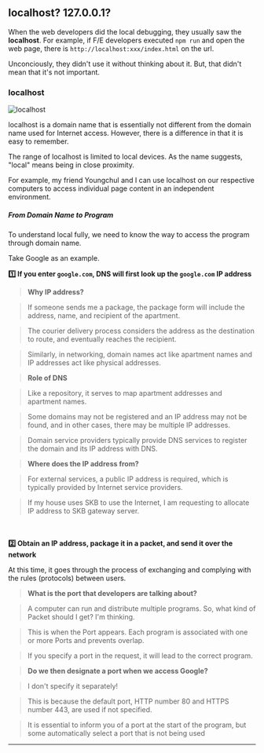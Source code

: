 ## localhost? 127.0.0.1?

When the web developers did the local debugging, they usually saw the **localhost**. For example, if F/E developers executed `npm run` and open the web page, there is `http://localhost:xxx/index.html` on the url.

Unconciously, they didn't use it without thinking about it. But, that didn't mean that it's not important.

### localhost

![localhost](https://github.com/user-attachments/assets/ebe83f0e-b4b5-4e8d-9b30-2b724cc83c56)

localhost is a domain name that is essentially not different from the domain name used for Internet access. However, there is a difference in that it is easy to remember.

The range of localhost is limited to local devices. As the name suggests, "local" means being in close proximity.

For example, my friend Youngchul and I can use localhost on our respective computers to access individual page content in an independent environment.

##### From Domain Name to Program

To understand local fully, we need to know the way to access the program through domain name.

Take Google as an example.

**1️⃣ If you enter `google.com`, DNS will first look up the `google.com` IP address**

> **Why IP address?**

> If someone sends me a package, the package form will include the address, name, and recipient of the apartment.

> The courier delivery process considers the address as the destination to route, and eventually reaches the recipient.

> Similarly, in networking, domain names act like apartment names and IP addresses act like physical addresses.

> **Role of DNS**

> Like a repository, it serves to map apartment addresses and apartment names.

> Some domains may not be registered and an IP address may not be found, and in other cases, there may be multiple IP addresses.

> Domain service providers typically provide DNS services to register the domain and its IP address with DNS.

> **Where does the IP address from?**

> For external services, a public IP address is required, which is typically provided by Internet service providers.

> If my house uses SKB to use the Internet, I am requesting to allocate IP address to SKB gateway server.

ㅤ
ㅤ

**2️⃣ Obtain an IP address, package it in a packet, and send it over the network**

At this time, it goes through the process of exchanging and complying with the rules (protocols) between users.

> **What is the port that developers are talking about?**

> A computer can run and distribute multiple programs. So, what kind of Packet should I get? I'm thinking.

> This is when the Port appears. Each program is associated with one or more Ports and prevents overlap.

> If you specify a port in the request, it will lead to the correct program.

> **Do we then designate a port when we access Google?**

> I don't specify it separately!

> This is because the default port, HTTP number 80 and HTTPS number 443, are used if not specified.

> It is essential to inform you of a port at the start of the program, but some automatically select a port that is not being used

---

[](https://devocean.sk.com/blog/techBoardDetail.do?ID=165818&boardType=techBlog)

[](https://www.naukri.com/code360/library/127-0-0-1-localhost)
